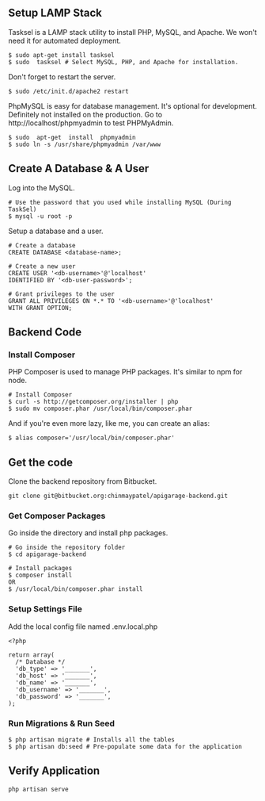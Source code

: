 
## Setup LAMP Stack

Tasksel is a LAMP stack utility to install PHP, MySQL, and Apache. We won't need it for automated deployment.
```
$ sudo apt-get install tasksel
$ sudo  tasksel # Select MySQL, PHP, and Apache for installation.
```

Don't forget to restart the server.
```
$ sudo /etc/init.d/apache2 restart
```

PhpMySQL is easy for database management. It's optional for development. Definitely not installed on the production.
Go to  http://localhost/phpmyadmin to test PHPMyAdmin.
```
$ sudo  apt-get  install  phpmyadmin
$ sudo ln -s /usr/share/phpmyadmin /var/www
```

## Create A Database & A User
Log into the MySQL.
```
# Use the password that you used while installing MySQL (During TaskSel)
$ mysql -u root -p
```

Setup a database and a user.
```
# Create a database
CREATE DATABASE <database-name>;

# Create a new user
CREATE USER '<db-username>'@'localhost'
IDENTIFIED BY '<db-user-password>';

# Grant privileges to the user
GRANT ALL PRIVILEGES ON *.* TO '<db-username>'@'localhost'
WITH GRANT OPTION;
```

## Backend Code

### Install Composer
PHP Composer is used to manage PHP packages. It's similar to npm for node.
```
# Install Composer
$ curl -s http://getcomposer.org/installer | php
$ sudo mv composer.phar /usr/local/bin/composer.phar

```

And if you're even more lazy, like me, you can create an alias:
```
$ alias composer='/usr/local/bin/composer.phar'
```

## Get the code
Clone the backend repository from Bitbucket.
```
git clone git@bitbucket.org:chinmaypatel/apigarage-backend.git
```

### Get Composer Packages
Go inside the directory and install php packages.

```
# Go inside the repository folder
$ cd apigarage-backend

# Install packages
$ composer install
OR
$ /usr/local/bin/composer.phar install
```

### Setup Settings File
Add the local config file named .env.local.php
```
<?php

return array(
  /* Database */
  'db_type' => '_______',
  'db_host' => '_______',
  'db_name' => '_______',
  'db_username' => '_______',
  'db_password' => '_______',
);
```

### Run Migrations & Run Seed
```
$ php artisan migrate # Installs all the tables
$ php artisan db:seed # Pre-populate some data for the application
```

## Verify Application

```
php artisan serve
```
